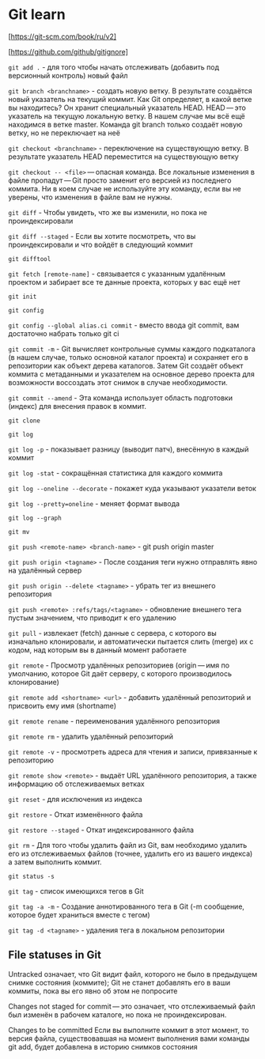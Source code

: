 # Git learn

[https://git-scm.com/book/ru/v2]

[https://github.com/github/gitignore]

`git add .` - для того чтобы начать отслеживать (добавить под версионный контроль) новый файл

`git branch <branchname>` - создать новую ветку. В результате создаётся новый указатель на текущий коммит. Как Git определяет, в какой ветке вы находитесь? Он хранит специальный указатель HEAD. HEAD — это указатель на текущую локальную ветку. В нашем случае мы всё ещё находимся в ветке master. Команда git branch только создаёт новую ветку, но не переключает на неё

`git checkout <branchname>` - переключение на существующую ветку. В результате указатель HEAD переместится на существующую ветку

`git checkout -- <file>` — опасная команда. Все локальные изменения в файле пропадут — Git просто заменит его версией из последнего коммита. Ни в коем случае не используйте эту команду, если вы не уверены, что изменения в файле вам не нужны.

`git diff` - Чтобы увидеть, что же вы изменили, но пока не проиндексировали

`git diff --staged` - Если вы хотите посмотреть, что вы проиндексировали и что войдёт в следующий коммит

`git difftool`

`git fetch [remote-name]` - связывается с указанным удалённым проектом и забирает все те данные проекта, которых у вас ещё нет

`git init`

`git config`

`git config --global alias.ci commit` - вместо ввода git commit, вам достаточно набрать только git ci

`git commit -m` - Git вычисляет контрольные суммы каждого подкаталога (в нашем случае, только основной каталог проекта) и сохраняет его в репозитории как объект дерева каталогов. Затем Git создаёт объект коммита с метаданными и указателем на основное дерево проекта для возможности воссоздать этот снимок в случае необходимости.

`git commit --amend` - Эта команда использует область подготовки (индекс) для внесения правок в коммит.

`git clone`

`git log`

`git log -p` - показывает разницу (выводит патч), внесённую в каждый коммит

`git log -stat` - сокращённая статистика для каждого коммита

`git log --oneline --decorate` - покажет куда указывают указатели веток

`git log --pretty=oneline` - меняет формат вывода

`git log --graph`

`git mv`

`git push <remote-name> <branch-name>` - git push origin master

`git push origin <tagname>` - После создания теги нужно отправлять явно на удалённый сервер

`git push origin --delete <tagname>` - убрать тег из внешнего репозитория

`git push <remote> :refs/tags/<tagname>` - обновление внешнего тега пустым значением, что приводит к его удалению

`git pull` - извлекает (fetch) данные с сервера, с которого вы изначально клонировали, и автоматически пытается слить (merge) их с кодом, над которым вы в данный момент работаете

`git remote` - Просмотр удалённых репозиториев (origin — имя по умолчанию, которое Git даёт серверу, с которого производилось клонирование)

`git remote add <shortname> <url>` - добавить удалённый репозиторий и присвоить ему имя (shortname)

`git remote rename` - переименования удалённого репозитория

`git remote rm` - удалить удалённый репозиторий

`git remote -v` - просмотреть адреса для чтения и записи, привязанные к репозиторию

`git remote show <remote>` - выдаёт URL удалённого репозитория, а также информацию об отслеживаемых ветках

`git reset` - для исключения из индекса

`git restore` - Откат изменённого файла

`git restore --staged` - Откат индексированного файла

`git rm` - Для того чтобы удалить файл из Git, вам необходимо удалить его из отслеживаемых файлов (точнее, удалить его из вашего индекса) а затем выполнить коммит.

`git status -s`

`git tag` - список имеющихся тегов в Git

`git tag -a -m` - Создание аннотированного тега в Git (-m сообщение, которое будет храниться вместе с тегом)

`git tag -d <tagname>` - удаления тега в локальном репозитории

## File statuses in Git

Untracked означает, что Git видит файл, которого не было в предыдущем снимке состояния (коммите); Git не станет добавлять его в ваши коммиты, пока вы его явно об этом не попросите

Changes not staged for commit — это означает, что отслеживаемый файл был изменён в рабочем каталоге, но пока не проиндексирован.

Changes to be committed
Если вы выполните коммит в этот момент, то версия файла, существовавшая на момент выполнения вами команды git add, будет добавлена в историю снимков состояния
